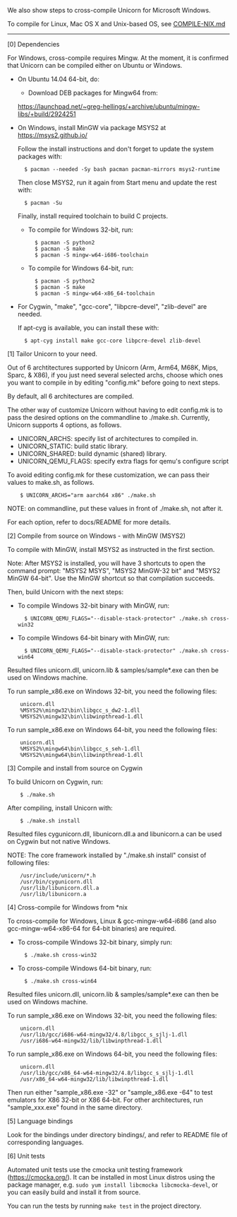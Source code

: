 We also show steps to cross-compile Unicorn for Microsoft Windows.

To compile for Linux, Mac OS X and Unix-based OS, see [COMPILE-NIX.md](COMPILE-NIX.md)

---


[0] Dependencies

For Windows, cross-compile requires Mingw. At the moment, it is confirmed that
Unicorn can be compiled either on Ubuntu or Windows.

- On Ubuntu 14.04 64-bit, do:

  - Download DEB packages for Mingw64 from:

  https://launchpad.net/~greg-hellings/+archive/ubuntu/mingw-libs/+build/2924251


- On Windows, install MinGW via package MSYS2 at https://msys2.github.io/

  Follow the install instructions and don't forget to update the system packages with:

        $ pacman --needed -Sy bash pacman pacman-mirrors msys2-runtime

  Then close MSYS2, run it again from Start menu and update the rest with:

        $ pacman -Su

  Finally, install required toolchain to build C projects.

  - To compile for Windows 32-bit, run:

          $ pacman -S python2
          $ pacman -S make
          $ pacman -S mingw-w64-i686-toolchain

  - To compile for Windows 64-bit, run:

          $ pacman -S python2
          $ pacman -S make
          $ pacman -S mingw-w64-x86_64-toolchain

- For Cygwin, "make", "gcc-core", "libpcre-devel", "zlib-devel"
  are needed.

  If apt-cyg is available, you can install these with:

        $ apt-cyg install make gcc-core libpcre-devel zlib-devel



[1] Tailor Unicorn to your need.

Out of 6 archtitectures supported by Unicorn (Arm, Arm64, M68K, Mips, Sparc,
& X86), if you just need several selected archs, choose which ones you want
to compile in by editing "config.mk" before going to next steps.

By default, all 6 architectures are compiled.

The other way of customize Unicorn without having to edit config.mk is to
pass the desired options on the commandline to ./make.sh. Currently,
Unicorn supports 4 options, as follows.

  - UNICORN_ARCHS: specify list of architectures to compiled in.
  - UNICORN_STATIC: build static library.
  - UNICORN_SHARED: build dynamic (shared) library.
  - UNICORN_QEMU_FLAGS: specify extra flags for qemu's configure script

To avoid editing config.mk for these customization, we can pass their values to
make.sh, as follows.

        $ UNICORN_ARCHS="arm aarch64 x86" ./make.sh

NOTE: on commandline, put these values in front of ./make.sh, not after it.

For each option, refer to docs/README for more details.



[2] Compile from source on Windows - with MinGW (MSYS2)

To compile with MinGW, install MSYS2 as instructed in the first section.

Note: After MSYS2 is installed, you will have 3 shortcuts to open the command prompt: "MSYS2 MSYS", "MSYS2 MinGW-32 bit" and "MSYS2 MinGW 64-bit". Use the MinGW shortcut so that compilation succeeds.

Then, build Unicorn with the next steps:

- To compile Windows 32-bit binary with MinGW, run:

        $ UNICORN_QEMU_FLAGS="--disable-stack-protector" ./make.sh cross-win32

- To compile Windows 64-bit binary with MinGW, run:

        $ UNICORN_QEMU_FLAGS="--disable-stack-protector" ./make.sh cross-win64

Resulted files unicorn.dll, unicorn.lib & samples/sample*.exe can then
be used on Windows machine.

To run sample_x86.exe on Windows 32-bit, you need the following files:

        unicorn.dll
        %MSYS2%\mingw32\bin\libgcc_s_dw2-1.dll
        %MSYS2%\mingw32\bin\libwinpthread-1.dll

To run sample_x86.exe on Windows 64-bit, you need the following files:

        unicorn.dll
        %MSYS2%\mingw64\bin\libgcc_s_seh-1.dll
        %MSYS2%\mingw64\bin\libwinpthread-1.dll



[3] Compile and install from source on Cygwin

To build Unicorn on Cygwin, run:

        $ ./make.sh

After compiling, install Unicorn with:

        $ ./make.sh install

Resulted files cygunicorn.dll, libunicorn.dll.a and libunicorn.a can be 
used on Cygwin but not native Windows.

NOTE: The core framework installed by "./make.sh install" consist of
following files:

        /usr/include/unicorn/*.h
        /usr/bin/cygunicorn.dll
        /usr/lib/libunicorn.dll.a
        /usr/lib/libunicorn.a



[4] Cross-compile for Windows from *nix

To cross-compile for Windows, Linux & gcc-mingw-w64-i686 (and also gcc-mingw-w64-x86-64
for 64-bit binaries) are required.

- To cross-compile Windows 32-bit binary, simply run:

        $ ./make.sh cross-win32

- To cross-compile Windows 64-bit binary, run:

        $ ./make.sh cross-win64

Resulted files unicorn.dll, unicorn.lib & samples/sample*.exe can then
be used on Windows machine.

To run sample_x86.exe on Windows 32-bit, you need the following files:

        unicorn.dll
        /usr/lib/gcc/i686-w64-mingw32/4.8/libgcc_s_sjlj-1.dll
        /usr/i686-w64-mingw32/lib/libwinpthread-1.dll

To run sample_x86.exe on Windows 64-bit, you need the following files:

        unicorn.dll
        /usr/lib/gcc/x86_64-w64-mingw32/4.8/libgcc_s_sjlj-1.dll
        /usr/x86_64-w64-mingw32/lib/libwinpthread-1.dll

Then run either "sample_x86.exe -32" or "sample_x86.exe -64" to test emulators for X86 32-bit or X86 64-bit.
For other architectures, run "sample_xxx.exe" found in the same directory.



[5] Language bindings

Look for the bindings under directory bindings/, and refer to README file
of corresponding languages.



[6] Unit tests

Automated unit tests use the cmocka unit testing framework (https://cmocka.org/).
It can be installed in most Linux distros using the package manager, e.g.
`sudo yum install libcmocka libcmocka-devel`, or you can easily build and install it from source.

You can run the tests by running `make test` in the project directory.
